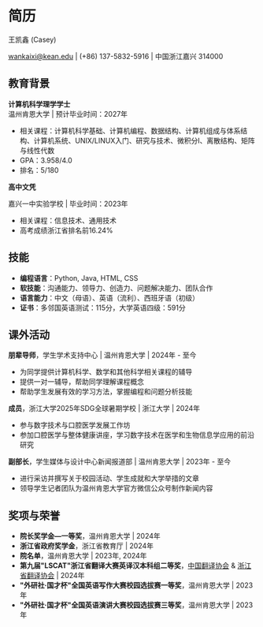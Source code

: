 # 简历
王凯鑫 (Casey)

[wankaixi@kean.edu](mailto:wankaixi@kean.edu) | (+86) 137-5832-5916 | 中国浙江嘉兴 314000

## **教育背景**

**计算机科学理学学士**  
温州肯恩大学 | 预计毕业时间：2027年

- 相关课程：计算机科学基础、计算机编程、数据结构、计算机组成与体系结构、计算机系统、UNIX/LINUX入门、研究与技术、微积分I、离散结构、矩阵与线性代数
- GPA：3.958/4.0
- 排名：5/180

**高中文凭**

嘉兴一中实验学校 | 毕业时间：2023年

- 相关课程：信息技术、通用技术
- 高考成绩浙江省排名前16.24%

## **技能**

- **编程语言**：Python, Java, HTML, CSS
- **软技能**：沟通能力、领导力、创造力、问题解决能力、团队合作
- **语言能力**：中文（母语）、英语（流利）、西班牙语（初级）
- **证书**：多邻国英语测试：115分，大学英语四级：591分

## **课外活动**

**朋辈导师**，学生学术支持中心 | 温州肯恩大学 | 2024年 - 至今

- 为同学提供计算机科学、数学和其他科学相关课程的辅导
- 提供一对一辅导，帮助同学理解课程概念
- 帮助学生发展有效的学习方法，掌握编程和问题分析技能

**成员**，浙江大学2025年SDG全球暑期学校 | 浙江大学 | 2024年

- 参与数字技术与口腔医学发展工作坊
- 参加口腔医学与整体健康讲座，学习数字技术在医学和生物信息学应用的前沿研究

**副部长**，学生媒体与设计中心新闻报道部 | 温州肯恩大学 | 2023年 - 至今

- 进行采访并撰写关于校园活动、学生成就和大学举措的文章
- 领导学生记者团队为温州肯恩大学官方微信公众号制作新闻内容

## **奖项与荣誉**

- **院长奖学金—一等奖**，温州肯恩大学 | 2024年
- **浙江省政府奖学金**，浙江省教育厅 | 2024年
- **院名单**，温州肯恩大学 | 2023年, 2024年
- **第九届"LSCAT"浙江省翻译大赛英译汉本科组二等奖**，[中国翻译协会](http://en.tac-online.org.cn/) & [浙江省翻译协会](http://www.zjsfyxh.com/) | 2024年
- **"外研社·国才杯"全国英语写作大赛校园选拔赛一等奖**，温州肯恩大学 | 2023年
- **"外研社·国才杯"全国英语演讲大赛校园选拔赛三等奖**，温州肯恩大学 | 2023年